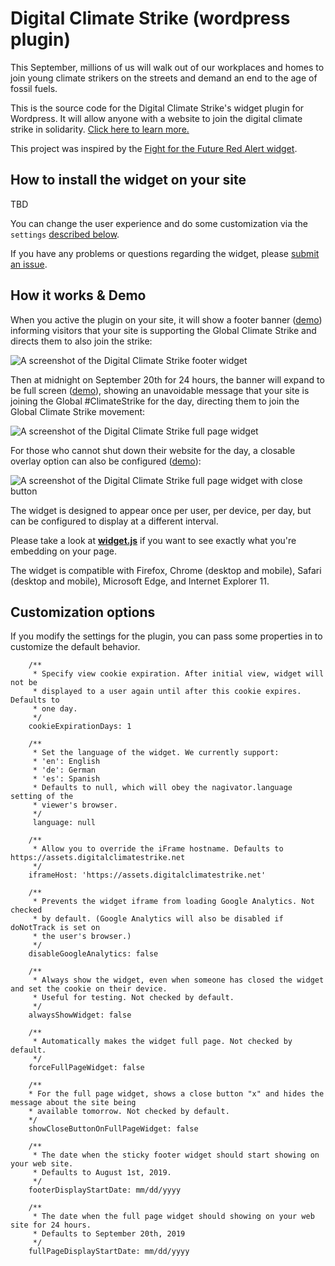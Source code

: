 # Digital Climate Strike (wordpress plugin)

This September, millions of us will walk out of our workplaces and homes to join young climate strikers on the streets and demand an end to the age of fossil fuels.

This is the source code for the Digital Climate Strike's widget plugin for Wordpress. It will allow anyone with a website to join the digital climate strike in solidarity. [Click here to learn more.](https://globalclimatestrike.net)

This project was inspired by the [Fight for the Future Red Alert widget](https://github.com/fightforthefuture/redalert-widget).

## How to install the widget on your site

TBD

You can change the user experience and do some customization via the `settings` [described below](#customization-options).

If you have any problems or questions regarding the widget, please [submit an issue](https://github.com/global-climate-strikes/digital-climate-strike-wordpress/issues).

## How it works & Demo

When you active the plugin on your site, it will show a footer banner ([demo](https://assets.digitalclimatestrike.net/demo.html)) informing visitors that your site is supporting the Global Climate Strike and directs them to also join the strike:

![A screenshot of the Digital Climate Strike footer widget](https://digital.globalclimatestrike.net/wp-content/uploads/sites/71/2019/08/DCS_Mockup_Banner2.png)

Then at midnight on September 20th for 24 hours, the banner will expand to be full screen ([demo](https://assets.digitalclimatestrike.net/demo.html?fullPage)), showing an unavoidable message that your site is joining the Global #ClimateStrike for the day, directing them to join the Global Climate Strike movement:

![A screenshot of the Digital Climate Strike full page widget](https://digital.globalclimatestrike.net/wp-content/uploads/sites/71/2019/08/DCS_Mockup_Full2.png) 

For those who cannot shut down their website for the day, a closable overlay option can also be configured ([demo](https://assets.digitalclimatestrike.net/demo.html?fullPage&showCloseButton)):

![A screenshot of the Digital Climate Strike full page widget with close button](https://digital.globalclimatestrike.net/wp-content/uploads/sites/71/2019/08/DCS_Mockup_Partial2.png)

The widget is designed to appear once per user, per device, per day, but can be configured to display at a different interval.

Please take a look at [**widget.js**](https://github.com/global-climate-strikes/digital-climate-strike/blob/master/static/widget.js) if you want to see exactly what you're embedding on your page.

The widget is compatible with Firefox, Chrome (desktop and mobile), Safari (desktop and mobile), Microsoft Edge, and Internet Explorer 11.

## Customization options

If you modify the settings for the plugin, you can pass some properties in to customize the default behavior.
```
    /**
     * Specify view cookie expiration. After initial view, widget will not be
     * displayed to a user again until after this cookie expires. Defaults to 
     * one day.
     */
    cookieExpirationDays: 1
    
    /**
     * Set the language of the widget. We currently support:
     * 'en': English
     * 'de': German
     * 'es': Spanish
     * Defaults to null, which will obey the nagivator.language setting of the 
     * viewer's browser.
     */
     language: null
     
    /**
     * Allow you to override the iFrame hostname. Defaults to https://assets.digitalclimatestrike.net  
     */
    iframeHost: 'https://assets.digitalclimatestrike.net'

    /**
     * Prevents the widget iframe from loading Google Analytics. Not checked
     * by default. (Google Analytics will also be disabled if doNotTrack is set on
     * the user's browser.)
     */
    disableGoogleAnalytics: false

    /**
     * Always show the widget, even when someone has closed the widget and set the cookie on their device. 
     * Useful for testing. Not checked by default.
     */
    alwaysShowWidget: false

    /**
     * Automatically makes the widget full page. Not checked by default.
     */
    forceFullPageWidget: false
    
    /**
    * For the full page widget, shows a close button "x" and hides the message about the site being 
    * available tomorrow. Not checked by default.
    */
    showCloseButtonOnFullPageWidget: false
    
    /**
     * The date when the sticky footer widget should start showing on your web site.
     * Defaults to August 1st, 2019.
     */
    footerDisplayStartDate: mm/dd/yyyy
    
    /**
     * The date when the full page widget should showing on your web site for 24 hours. 
     * Defaults to September 20th, 2019
     */
    fullPageDisplayStartDate: mm/dd/yyyy
  
```


